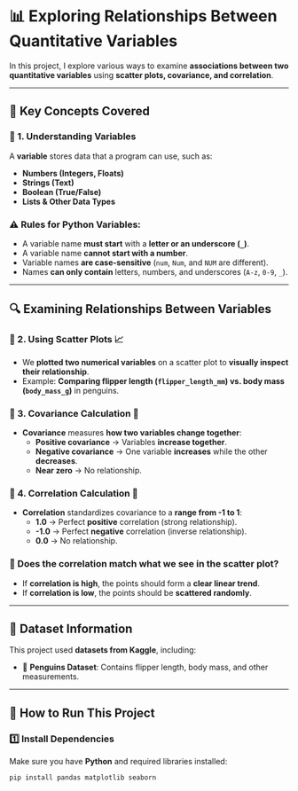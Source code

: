 
# 📊 Exploring Relationships Between Quantitative Variables

In this project, I explore various ways to examine **associations between two quantitative variables** using **scatter plots, covariance, and correlation**. 

---

## 📝 Key Concepts Covered

### 📌 1. Understanding Variables
A **variable** stores data that a program can use, such as:
- **Numbers (Integers, Floats)**
- **Strings (Text)**
- **Boolean (True/False)**
- **Lists & Other Data Types**

### ⚠️ Rules for Python Variables:
- A variable name **must start** with a **letter or an underscore (`_`)**.
- A variable name **cannot start with a number**.
- Variable names **are case-sensitive** (`num`, `Num`, and `NUM` are different).
- Names **can only contain** letters, numbers, and underscores (`A-z`, `0-9`, `_`).

---

## 🔍 Examining Relationships Between Variables

### 📌 2. Using Scatter Plots 📈
- We **plotted two numerical variables** on a scatter plot to **visually inspect their relationship**.
- Example: **Comparing flipper length (`flipper_length_mm`) vs. body mass (`body_mass_g`)** in penguins.

### 📌 3. Covariance Calculation 🔢
- **Covariance** measures **how two variables change together**:
  - **Positive covariance** → Variables **increase together**.
  - **Negative covariance** → One variable **increases** while the other **decreases**.
  - **Near zero** → No relationship.

### 📌 4. Correlation Calculation 🔄
- **Correlation** standardizes covariance to a **range from -1 to 1**:
  - **1.0** → Perfect **positive** correlation (strong relationship).
  - **-1.0** → Perfect **negative** correlation (inverse relationship).
  - **0.0** → No relationship.

### 🧐 Does the correlation match what we see in the scatter plot?
- If **correlation is high**, the points should form a **clear linear trend**.
- If **correlation is low**, the points should be **scattered randomly**.

---

## 📂 Dataset Information

This project used **datasets from Kaggle**, including:
- 🐧 **Penguins Dataset**: Contains flipper length, body mass, and other measurements.

---

## 🚀 How to Run This Project
### **1️⃣ Install Dependencies**
Make sure you have **Python** and required libraries installed:
```bash
pip install pandas matplotlib seaborn
